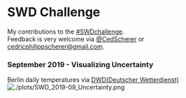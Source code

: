 # SWD Challenge
My contributions to the [#SWDchallenge](http://www.storytellingwithdata.com/swdchallenge).  
Feedback is very welcome via [@CedScherer](https://twitter.com/cedscherer) or [cedricphilippscherer@gmail.com](mailto:cedricphilippscherer@gmail.com).

### September 2019 - Visualizing Uncertainty
Berlin daily temperatures via [DWD(Deutscher Wetterdienst)](https://www.dwd.de/DE/leistungen/klimadatendeutschland/klarchivtagmonat.html)
![./plots/SWD_2019-09_Uncertainty.png](https://github.com/Z3tt/TidyTuesday/blob/master/plots/SWD_2019-09_Uncertainty.png.png)
